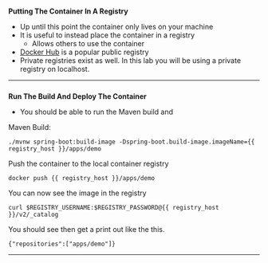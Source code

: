 
### 
**Putting The Container In A Registry**



*   Up until this point the container only lives on your machine
*   It is useful to instead place the container in a registry
    *   Allows others to use the container
*   [Docker Hub](https://hub.docker.com/) is a popular public registry
*   Private registries exist as well. In this lab you will be using a private registry on localhost.


---


### 
**Run The Build And Deploy The Container**



*   You should be able to run the Maven build and

Maven Build:
```execute-1
./mvnw spring-boot:build-image -Dspring-boot.build-image.imageName={{ registry_host }}/apps/demo
```

Push the container to the local container registry
```execute-1
docker push {{ registry_host }}/apps/demo
```


You can now see the image in the registry

```execute-1
curl $REGISTRY_USERNAME:$REGISTRY_PASSWORD@{{ registry_host }}/v2/_catalog
```

You should see then get a print out like the this.
```
{"repositories":["apps/demo"]}
```

---